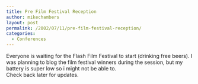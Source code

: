 ```yaml
---
title: Pre Film Festival Reception
author: mikechambers
layout: post
permalink: /2002/07/11/pre-film-festival-reception/
categories:
  - Conferences
---
```



Everyone is waiting for the Flash Film Festival to start (drinking free beers). I was planning to blog the film festival winners during the session, but my battery is super low so i might not be able to.  
Check back later for updates.